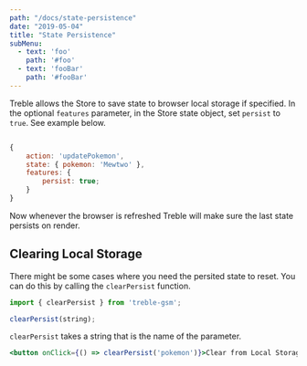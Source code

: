 ```yaml
---
path: "/docs/state-persistence"
date: "2019-05-04"
title: "State Persistence"
subMenu: 
  - text: 'foo' 
    path: '#foo'
  - text: 'fooBar' 
    path: '#fooBar'
---
```



Treble allows the Store to save state to browser local storage if specified. In the optional `features` parameter, in the Store state object, set `persist` to `true`. See example below.

```javascript

{
    action: 'updatePokemon',
    state: { pokemon: 'Mewtwo' },
    features: {
        persist: true;
    }
}
```

Now whenever the browser is refreshed Treble will make sure the last state persists on render.

## Clearing Local Storage
There might be some cases where you need the persited state to reset. You can do this by calling the `clearPersist` function.

```javascript
import { clearPersist } from 'treble-gsm';

clearPersist(string);
```

`clearPersist` takes a string that is the name of the parameter.

```jsx
<button onClick={() => clearPersist('pokemon')}>Clear from Local Storage</button>
````